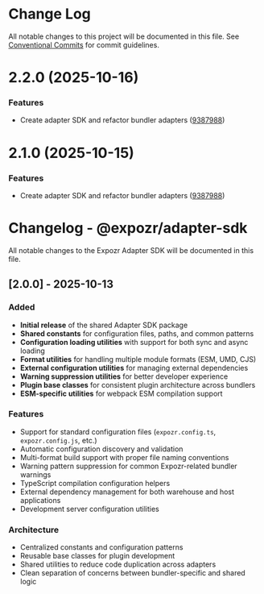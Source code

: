 # Change Log

All notable changes to this project will be documented in this file.
See [Conventional Commits](https://conventionalcommits.org) for commit guidelines.

# 2.2.0 (2025-10-16)


### Features

* Create adapter SDK and refactor bundler adapters ([9387988](https://github.com/brunos3d/expozr/commit/938798833369f6a5268008bc5965cef8dd9d5dd0))





# 2.1.0 (2025-10-15)


### Features

* Create adapter SDK and refactor bundler adapters ([9387988](https://github.com/brunos3d/expozr/commit/938798833369f6a5268008bc5965cef8dd9d5dd0))





# Changelog - @expozr/adapter-sdk

All notable changes to the Expozr Adapter SDK will be documented in this file.

## [2.0.0] - 2025-10-13

### Added

- **Initial release** of the shared Adapter SDK package
- **Shared constants** for configuration files, paths, and common patterns
- **Configuration loading utilities** with support for both sync and async loading
- **Format utilities** for handling multiple module formats (ESM, UMD, CJS)
- **External configuration utilities** for managing external dependencies
- **Warning suppression utilities** for better developer experience
- **Plugin base classes** for consistent plugin architecture across bundlers
- **ESM-specific utilities** for webpack ESM compilation support

### Features

- Support for standard configuration files (`expozr.config.ts`, `expozr.config.js`, etc.)
- Automatic configuration discovery and validation
- Multi-format build support with proper file naming conventions
- Warning pattern suppression for common Expozr-related bundler warnings
- TypeScript compilation configuration helpers
- External dependency management for both warehouse and host applications
- Development server configuration utilities

### Architecture

- Centralized constants and configuration patterns
- Reusable base classes for plugin development
- Shared utilities to reduce code duplication across adapters
- Clean separation of concerns between bundler-specific and shared logic
